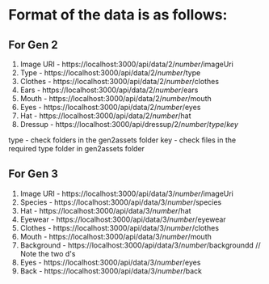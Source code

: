 # Format of the data is as follows:

## For Gen 2

1. Image URI - https://localhost:3000/api/data/2/_number_/imageUri
2. Type - https://localhost:3000/api/data/2/_number_/type
3. Clothes - https://localhost:3000/api/data/2/_number_/clothes
4. Ears - https://localhost:3000/api/data/2/_number_/ears
5. Mouth - https://localhost:3000/api/data/2/_number_/mouth
6. Eyes - https://localhost:3000/api/data/2/_number_/eyes
7. Hat - https://localhost:3000/api/data/2/_number_/hat
8. Dressup - https://localhost:3000/api/dressup/2/_number_/_type_/_key_

type - check folders in the gen2assets folder
key - check files in the required type folder in gen2assets folder

## For Gen 3

1. Image URI - https://localhost:3000/api/data/3/_number_/imageUri
2. Species - https://localhost:3000/api/data/3/_number_/species
3. Hat - https://localhost:3000/api/data/3/_number_/hat
4. Eyewear - https://localhost:3000/api/data/3/_number_/eyewear
5. Clothes - https://localhost:3000/api/data/3/_number_/clothes
6. Mouth - https://localhost:3000/api/data/3/_number_/mouth
7. Background - https://localhost:3000/api/data/3/_number_/backgroundd // Note the two d's
8. Eyes - https://localhost:3000/api/data/3/_number_/eyes
9. Back - https://localhost:3000/api/data/3/_number_/back
